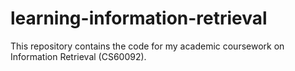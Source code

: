 # learning-information-retrieval
This repository contains the code for my academic coursework on Information Retrieval (CS60092).
